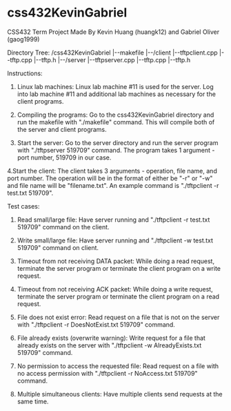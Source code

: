 # css432KevinGabriel
CSS432 Term Project Made By Kevin Huang (huangk12) and Gabriel Oliver (gaog1999)

Directory Tree:
/css432KevinGabriel
    |--makefile
    |--/client
        |--tftpclient.cpp
        |--tftp.cpp
        |--tftp.h
    |--/server
        |--tftpserver.cpp
        |--tftp.cpp
        |--tftp.h

Instructions:
1. Linux lab machines: Linux lab machine #11 is used for the server. Log into
lab machine #11 and additional lab machines as necessary for the client programs.

2. Compiling the programs: Go to the css432KevinGabriel directory and run the
makefile with "./makefile" command. This will compile both of the server and
client programs.

3. Start the server: Go to the server directory and run the server program with
"./tftpserver 519709" command. The program takes 1 argument - port number,
519709 in our case.

4.Start the client: The client takes 3 arguments - operation, file name, and
port number. The operation will be in the format of either be "-r" or "-w" and
file name will be "filename.txt". An example command is
"./tftpclient -r test.txt 519709".

Test cases:
1. Read small/large file: Have server running and "./tftpclient -r test.txt 519709"
command on the client.

2. Write small/large file: Have server running and "./tftpclient -w test.txt 519709"
command on client.

3. Timeout from not receiving DATA packet: While doing a read request, terminate
the server program or terminate the client program on a write request.

4. Timeout from not receiving ACK packet: While doing a write request, terminate
the server program or terminate the client program on a read request.

5. File does not exist error: Read request on a file that is not on the server with
"./tftpclient -r DoesNotExist.txt 519709" command.

6. File already exists (overwrite warning): Write request for a file that already
exists on the server with "./tftpclient -w AlreadyExists.txt 519709" command.

7. No permission to access the requested file: Read request on a file with no access
permission with "./tftpclient -r NoAccess.txt 519709" command.

8. Multiple simultaneous clients: Have multiple clients send requests at the same
time.